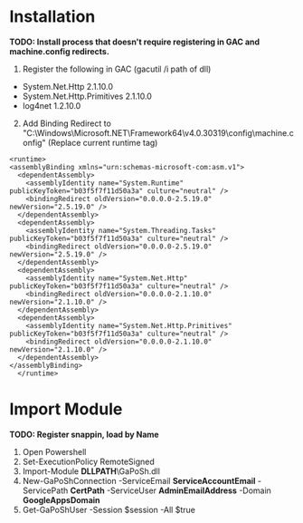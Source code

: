 # Installation #

**TODO: Install process that doesn't require registering in GAC and machine.config redirects.**

1. Register the following in GAC (gacutil /i path of dll)
  * System.Net.Http 2.1.10.0
  * System.Net.Http.Primitives 2.1.10.0
  * log4net 1.2.10.0

2. Add Binding Redirect to "C:\Windows\Microsoft.NET\Framework64\v4.0.30319\config\machine.config" (Replace current runtime tag)

```
<runtime>
<assemblyBinding xmlns="urn:schemas-microsoft-com:asm.v1">
  <dependentAssembly>
    <assemblyIdentity name="System.Runtime" publicKeyToken="b03f5f7f11d50a3a" culture="neutral" />
    <bindingRedirect oldVersion="0.0.0.0-2.5.19.0" newVersion="2.5.19.0" />
  </dependentAssembly>
  <dependentAssembly>
    <assemblyIdentity name="System.Threading.Tasks" publicKeyToken="b03f5f7f11d50a3a" culture="neutral" />
    <bindingRedirect oldVersion="0.0.0.0-2.5.19.0" newVersion="2.5.19.0" />
  </dependentAssembly>
  <dependentAssembly>
    <assemblyIdentity name="System.Net.Http" publicKeyToken="b03f5f7f11d50a3a" culture="neutral" />
    <bindingRedirect oldVersion="0.0.0.0-2.1.10.0" newVersion="2.1.10.0" />
  </dependentAssembly>
  <dependentAssembly>
    <assemblyIdentity name="System.Net.Http.Primitives" publicKeyToken="b03f5f7f11d50a3a" culture="neutral" />
    <bindingRedirect oldVersion="0.0.0.0-2.1.10.0" newVersion="2.1.10.0" />
  </dependentAssembly>
</assemblyBinding>
  </runtime>
```


# Import Module #

**TODO: Register snappin, load by Name**

  1. Open Powershell
  1. Set-ExecutionPolicy RemoteSigned
  1. Import-Module **DLLPATH**\GaPoSh.dll
  1. New-GaPoShConnection -ServiceEmail **ServiceAccountEmail** -ServicePath **CertPath** -ServiceUser **AdminEmailAddress** -Domain **GoogleAppsDomain**
  1. Get-GaPoShUser -Session $session -All $true